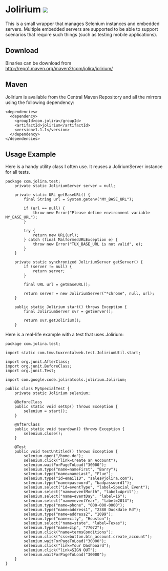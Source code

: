Jolirium [<img src="https://secure.travis-ci.org/jolira/jolirium.png" />](http://travis-ci.org/#!/jolira/jolirium)
=================

This is a small wrapper that manages Selenium instances and embedded servers. Multiple 
embedded servers are supported to be able to support scenarios that require such things 
(such as testing mobile applications).

Download
---------

Binaries can be download from http://repo1.maven.org/maven2/com/jolira/jolirium/

Maven
--------

Jolirium is available from the Central Maven Repository and all the mirrors using the 
following dependency:

```
<dependencies>
  <dependency>
    <groupId>com.jolira</groupId>
    <artifactId>jolirium</artifactId>
    <version>1.1.1</version>
  </dependency>
</dependencies>
```

Usage Example
-------------------

Here is a handy utility class I often use. It reuses a JoliriumServer instance for all tests.

```
package com.jolira.test;
	private static JoliriumServer server = null;

	private static URL getBaseURL() {
		final String url = System.getenv("MY_BASE_URL");

		if (url == null) {
			throw new Error("Please define environment variable MY_BASE_URL");
		}

		try {
			return new URL(url);
		} catch (final MalformedURLException e) {
			throw new Error("TUX_BASE_URL is not valid", e);
		}
	}

	private static synchronized JoliriumServer getServer() {
		if (server != null) {
			return server;
		}

		final URL url = getBaseURL();

		return server = new JoliriumServer("*chrome", null, url);
	}

	public static Jolirium start() throws Exception {
		final JoliriumServer svr = getServer();

		return svr.getJolirium();
	}
```

Here is a real-life example with a test that uses Jolirium:

```
package com.jolira.test;

import static com.tmw.tuxrentalweb.test.JoliriumUtil.start;

import org.junit.AfterClass;
import org.junit.BeforeClass;
import org.junit.Test;

import com.google.code.joliratools.jolirium.Jolirium;

public class MySpecialTest {
	private static Jolirium selenium;

	@BeforeClass
	public static void setUp() throws Exception {
		selenium = start();
	}

	@AfterClass
	public static void teardown() throws Exception {
		selenium.close();
	}

	@Test
	public void testUntitled() throws Exception {
		selenium.open("/home.do");
		selenium.click("link=Create an Account");
		selenium.waitForPageToLoad("30000");
		selenium.type("name=nameFirst", "Barry");
		selenium.type("name=nameLast", "Flue");
		selenium.type("id=emailID", "sales@jolira.com");
		selenium.type("name=password", "badpassword1");
		selenium.select("id=eventType", "label=Special Event");
		selenium.select("name=eventMonth", "label=April");
		selenium.select("name=eventDay", "label=16");
		selenium.select("name=eventYear", "label=2014");
		selenium.type("name=phone", "000-000-0000");
		selenium.type("name=address1", "2380 Duckdale Rd");
		selenium.type("name=address2", "1099");
		selenium.type("name=city", "Houston");
		selenium.select("name=state", "label=Texas");
		selenium.type("name=zip", "77072");
		selenium.click("name=termsConditions");
		selenium.click("css=button.btn_account.create_account");
		selenium.waitForPageToLoad("30000");
		selenium.click("link=Your Dashboard");
		selenium.click("link=SIGN OUT");
		selenium.waitForPageToLoad("30000");
	}
}
```


